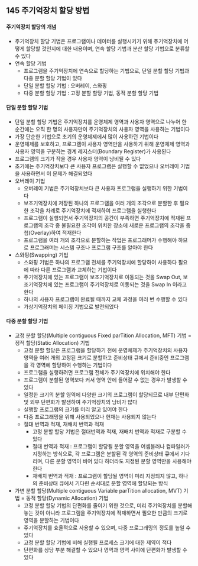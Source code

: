 ## 145 주기억장치 할당 방법

#### 주기억장치 할당의 개념

- 주기억장치 할당 기법은 프로그램이나 데이터를 실행시키기 위해 주기억장치에 어떻게 할당할 것인지에 대한 내용이며, 연속 할당 기법과 분산 할당 기법으로 분류할 수 있다
- 연속 할당 기법
  - 프로그램을 주기억장치에 연속으로 할당하는 기법으로, 단일 분할 할당 기법과 다중 분할 할당 기법이 있다
  - 단일 분할 할당 기법 : 오버레이, 스와핑
  - 다중 분할 할당 기법 : 고정 분할 할당 기법, 동적 분할 할당 기법



#### 단일 분할 할당 기법

- 단일 분할 할당 기법은 주기억장치를 운영체제 영역과 사용자 영역으로 나누어 한 순간에는 오직 한 명의 사용자만이 주기억장치의 사용자 영역을 사용하는 기법이다
- 가장 단순한 기법으로 초기의 운영체제에서 많이 사용하던 기법이다
- 운영체제를 보호하고, 프로그램이 사용자 영역만을 사용하기 위해 운영체제 영역과 사용자 영역을 구분하는 경계 레지스터(Boundary Register)가 사용된다
- 프로그램의 크기가 작을 경우 사용자 영역이 낭비될 수 있다
- 초기에는 주기억장치보다 큰 사용자 프로그램은 실행할 수 없었으나 오버레이 기법을 사용하면서 이 문제가 해결되었다
- 오버레이 기법
  - 오버레이 기법은 주기억장치보다 큰 사용자 프로그램을 실행하기 위한 기법이다
  - 보조기억장치에 저장된 하나의 프로그램을 여러 개의 조각으로 분할한 후 필요한 조각을 차례로 주기억장치에 적재하여 프로그램을 실행한다
  - 프로그램이 실행되면서 주기억장치의 공간이 부족하면 주기억장치에 적재된 프로그램의 조각 중 불필요한 조각이 위치한 장소에 새로운 프로그램의 조각을 중첩(Overlay)하여 적재한다
  - 프로그램을 여러 개의 조각으로 분할하는 작업은 프로그래머가 수행해야 하므로 프로그래머는 시스템 구조나 프로그램 구조를 알아야 한다
- 스와핑(Swapping) 기법
  - 스와핑 기법은 하나의 프로그램 전체를 주기억장치에 할당하여 사용하다 필요에 따라 다른 프로그램과 교체하는 기법이다
  - 주기억장치에 있는 프로그램이 보조기억장치로 이동되는 것을 Swap Out, 보조기억장치에 있는 프로그램이 주기억장치로 이동되는 것을 Swap In 이라고 한다
  - 하나의 사용자 프로그램이 완료될 때까지 교체 과정을 여러 번 수행할 수 있다
  - 가상기억장치의 페이징 기법으로 발전되었다



#### 다중 분할 할당 기법

- 고정 분할 할당(Multiple contiguous Fixed parTition Allocation, MFT) 기법 = 정적 할당(Static Allocation) 기법
  - 고정 분할 할당은 프로그램을 할당하기 전에 운영체제가 주기억장치의 사용자 영역을 여러 개의 고정된 크기로 분할하고 준비상태 큐에서 준비중인 프로그램을 각 영역에 할당하여 수행하는 기법이다
  - 프로그램을 실행하려면 프로그램 전체가 주기억장치에 위치해야 한다
  - 프로그램이 분할된 영역보다 커서 영역 안에 들어갈 수 없는 경우가 발생할 수 있다
  - 일정한 크기의 분할 영역에 다양한 크기의 프로그램이 할당되므로 내부 단편화 및 외부 단편화가 발생하여 주기억장치의 낭비가 많다
  - 실행할 프로그램의 크기를 미리 알고 있어야 한다
  - 다중 프로그래밍을 위해 사용되었으나 현재는 사용되지 않는다
  - 절대 번역과 적재, 재배치 번역과 적재
    - 고정 분할 할당 기법은 절대번역과 적재, 재배치 번역과 적재로 구분할 수 있다
    - 절대 번역과 적재 : 프로그램이 할당될 분할 영역을 어셈블러나 컴파일러가 지정하는 방식으로, 각 프로그램은 분할된 각 영역의 준비상태 큐에서 기다리며, 다른 분할 영역이 비어 있다 하더라도 지정된 분할 영역만을 사용해야 한다
    - 재배치 번역과 적재 : 프로그램이 할당될 영역이 미리 지정되지 않고, 하나의 준비상태 큐에서 기다린 순서대로 분할 영역에 할당되는 방식
- 가변 분할 할당(Multiple contiguous Variable parTition allocation, MVT) 기법 = 동적 할당(Dynamic Allocation) 기법
  - 고정 분할 할당 기법의 단편화를 줄이기 위한 것으로, 미리 주기억장치를 분할해 놓는 것이 아니라 프로그램을 주기억장치에 적재하면서 필요한 만큼의 크기로 영역을 분할하는 기법이다
  - 주기억장치를 효율적으로 사용할 수 있으며, 다중 프로그래밍의 정도를 높일 수 있다
  - 고정 분할 할당 기법에 비해 실행될 프로세스 크기에 대한 제약이 적다
  - 단편화를 상당 부분 해결할 수 있으나 영역과 영역 사이에 단편화가 발생할 수 있다

